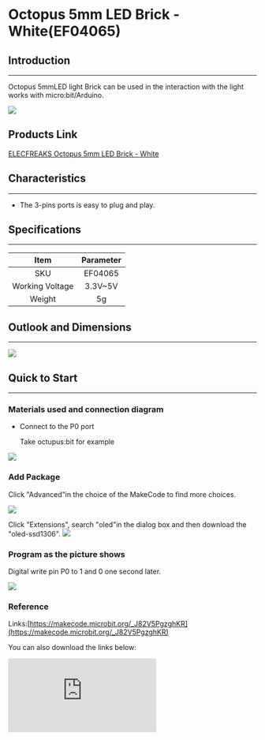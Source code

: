 # Octopus 5mm LED Brick - White(EF04065)

## Introduction
---
Octopus 5mmLED light Brick can be used in the interaction with the light works with micro:bit/Arduino.

 ![](./images/FJgPKrD.jpg)

## Products Link

[ELECFREAKS Octopus 5mm LED Brick - White](https://shop.elecfreaks.com/products/elecfreaks-octopus-5mm-led-brick-white?_pos=1&_sid=07fafd6c5&_ss=r)


## Characteristics
---

- The 3-pins ports is easy to plug and play.

## Specifications
---

Item | Parameter
:-: | :-:
SKU|EF04065
Working Voltage|3.3V~5V
Weight|5g


## Outlook and Dimensions
---

 ![](./images/G7swW1F.png)

## Quick to Start
---
### Materials used and connection diagram

- Connect to the P0 port

  Take octupus:bit for example

![](./images/n43XoAW.jpg)

### Add Package
Click "Advanced"in the choice of the MakeCode to find more choices.

![](./images/smtcNoB.png)

Click "Extensions", search "oled"in the dialog box and then download the "oled-ssd1306".
![](./images/VGSLRXB.png)

### Program as the picture shows
Digital write pin P0 to 1 and 0 one second later.

![](./images/AAzv9pn.png)

### Reference

Links:[https://makecode.microbit.org/_J82V5PgzghKR](https://makecode.microbit.org/_J82V5PgzghKR)

You can also download the links below:


<div
    style={{
        position: 'relative',
        paddingBottom: '60%',
        overflow: 'hidden',
    }}
>
    <iframe
        src="https://makecode.microbit.org/_J82V5PgzghKR"
        frameborder="0"
        sandbox="allow-popups allow-forms allow-scripts allow-same-origin"
        style={{
            position: 'absolute',
            width: '100%',
            height: '100%',
        }}
    />
</div>


### Result

- LED flashes each second.

## Relevant Cases
---

## Technique Files
---
